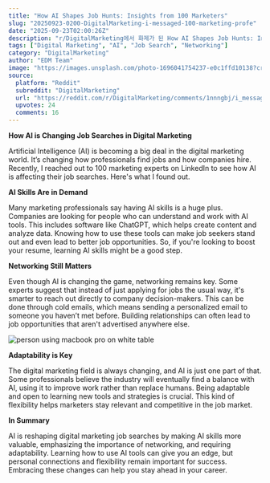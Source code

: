 ```yaml
---
title: "How AI Shapes Job Hunts: Insights from 100 Marketers"
slug: "20250923-0200-DigitalMarketing-i-messaged-100-marketing-profe"
date: "2025-09-23T02:00:26Z"
description: "r/DigitalMarketing에서 화제가 된 How AI Shapes Job Hunts: Insights from 100 Marketers에 대한 깊이 있는 분석과 인사이트"
tags: ["Digital Marketing", "AI", "Job Search", "Networking"]
category: "DigitalMarketing"
author: "EDM Team"
image: "https://images.unsplash.com/photo-1696041754237-e0c1ffd10138?crop=entropy&cs=tinysrgb&fit=max&fm=jpg&ixid=M3w3OTU0NDF8MHwxfHNlYXJjaHw0MXx8ZGlnaXRhbCUyMG1hcmtldGluZ3xlbnwxfDB8fHwxNzU4NTkyODA5fDA&ixlib=rb-4.1.0&q=80&w=1080"
source:
  platform: "Reddit"
  subreddit: "DigitalMarketing"
  url: "https://reddit.com/r/DigitalMarketing/comments/1nnngbj/i_messaged_100_marketing_professionals_on/"
  upvotes: 24
  comments: 16
---
```


**How AI is Changing Job Searches in Digital Marketing**

Artificial Intelligence (AI) is becoming a big deal in the digital marketing world. It’s changing how professionals find jobs and how companies hire. Recently, I reached out to 100 marketing experts on LinkedIn to see how AI is affecting their job searches. Here's what I found out.

**AI Skills Are in Demand**

Many marketing professionals say having AI skills is a huge plus. Companies are looking for people who can understand and work with AI tools. This includes software like ChatGPT, which helps create content and analyze data. Knowing how to use these tools can make job seekers stand out and even lead to better job opportunities. So, if you're looking to boost your resume, learning AI skills might be a good step.

**Networking Still Matters**

Even though AI is changing the game, networking remains key. Some experts suggest that instead of just applying for jobs the usual way, it's smarter to reach out directly to company decision-makers. This can be done through cold emails, which means sending a personalized email to someone you haven’t met before. Building relationships can often lead to job opportunities that aren't advertised anywhere else.

![person using macbook pro on white table](https://images.unsplash.com/photo-1593438002985-ce805be04da9?crop=entropy&cs=tinysrgb&fit=max&fm=jpg&ixid=M3w3OTU0NDF8MHwxfHNlYXJjaHwxNXx8c2VvfGVufDF8MHx8fDE3NTg1OTI4MTB8MA&ixlib=rb-4.1.0&q=80&w=1080)

**Adaptability is Key**

The digital marketing field is always changing, and AI is just one part of that. Some professionals believe the industry will eventually find a balance with AI, using it to improve work rather than replace humans. Being adaptable and open to learning new tools and strategies is crucial. This kind of flexibility helps marketers stay relevant and competitive in the job market.

**In Summary**

AI is reshaping digital marketing job searches by making AI skills more valuable, emphasizing the importance of networking, and requiring adaptability. Learning how to use AI tools can give you an edge, but personal connections and flexibility remain important for success. Embracing these changes can help you stay ahead in your career.